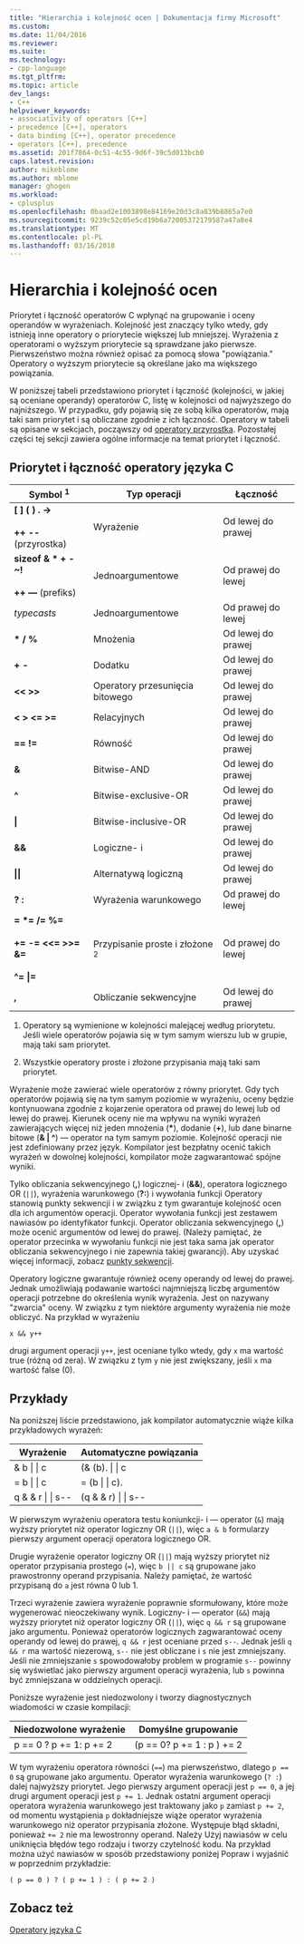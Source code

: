 ```yaml
---
title: "Hierarchia i kolejność ocen | Dokumentacja firmy Microsoft"
ms.custom: 
ms.date: 11/04/2016
ms.reviewer: 
ms.suite: 
ms.technology:
- cpp-language
ms.tgt_pltfrm: 
ms.topic: article
dev_langs:
- C++
helpviewer_keywords:
- associativity of operators [C++]
- precedence [C++], operators
- data binding [C++], operator precedence
- operators [C++], precedence
ms.assetid: 201f7864-0c51-4c55-9d6f-39c5d013bcb0
caps.latest.revision: 
author: mikeblome
ms.author: mblome
manager: ghogen
ms.workload:
- cplusplus
ms.openlocfilehash: 0baad2e1003898e84169e20d3c8a839b8865a7e0
ms.sourcegitcommit: 9239c52c05e5cd19b6a72005372179587a47a8e4
ms.translationtype: MT
ms.contentlocale: pl-PL
ms.lasthandoff: 03/16/2018
---
```

# <a name="precedence-and-order-of-evaluation"></a>Hierarchia i kolejność ocen
Priorytet i łączność operatorów C wpłynąć na grupowanie i oceny operandów w wyrażeniach. Kolejność jest znaczący tylko wtedy, gdy istnieją inne operatory o priorytecie większej lub mniejszej. Wyrażenia z operatorami o wyższym priorytecie są sprawdzane jako pierwsze. Pierwszeństwo można również opisać za pomocą słowa "powiązania." Operatory o wyższym priorytecie są określane jako ma większego powiązania.  
  
 W poniższej tabeli przedstawiono priorytet i łączność (kolejności, w jakiej są oceniane operandy) operatorów C, listę w kolejności od najwyższego do najniższego. W przypadku, gdy pojawią się ze sobą kilka operatorów, mają taki sam priorytet i są obliczane zgodnie z ich łączność. Operatory w tabeli są opisane w sekcjach, począwszy od [operatory przyrostka](../c-language/postfix-operators.md). Pozostałej części tej sekcji zawiera ogólne informacje na temat priorytet i łączność.  
  
## <a name="precedence-and-associativity-of-c-operators"></a>Priorytet i łączność operatory języka C  
  
|Symbol <sup>1</sup>|Typ operacji|Łączność|  
|-------------|-----------------------|-------------------|  
|**\[ ] ( ) . ->**<br /><br />**++** **--** (przyrostka)|Wyrażenie|Od lewej do prawej|  
**sizeof & \* + - ~!**<br /><br />**++ —** (prefiks)|Jednoargumentowe|Od prawej do lewej|  
|*typecasts*|Jednoargumentowe|Od prawej do lewej|  
|**\* / %**|Mnożenia|Od lewej do prawej|  
|**+ -**|Dodatku|Od lewej do prawej|  
|**\<\< >>**|Operatory przesunięcia bitowego|Od lewej do prawej|  
|**\< > \<= >=**|Relacyjnych|Od lewej do prawej|  
|**== !=**|Równość|Od lewej do prawej|  
|**&**|Bitwise-AND|Od lewej do prawej|  
|**^**|Bitwise-exclusive-OR|Od lewej do prawej|  
|**&#124;**|Bitwise-inclusive-OR|Od lewej do prawej|  
|**&&**|Logiczne- i|Od lewej do prawej|  
|**&#124;&#124;**|Alternatywą logiczną|Od lewej do prawej|  
|**? :**|Wyrażenia warunkowego|Od prawej do lewej|  
|**= \*= /= %=**<br /><br /> **+= -= \<\<= >>= &=**<br /><br /> **^= &#124;=**|Przypisanie proste i złożone <sup>2</sup>|Od prawej do lewej|  
|**,**|Obliczanie sekwencyjne|Od lewej do prawej|  
  
 1. Operatory są wymienione w kolejności malejącej według priorytetu. Jeśli wiele operatorów pojawia się w tym samym wierszu lub w grupie, mają taki sam priorytet.  
  
 2. Wszystkie operatory proste i złożone przypisania mają taki sam priorytet.  
  
 Wyrażenie może zawierać wiele operatorów z równy priorytet. Gdy tych operatorów pojawią się na tym samym poziomie w wyrażeniu, oceny będzie kontynuowana zgodnie z kojarzenie operatora od prawej do lewej lub od lewej do prawej. Kierunek oceny nie ma wpływu na wyniki wyrażeń zawierających więcej niż jeden mnożenia (**\***), dodanie (**+**), lub dane binarne bitowe (**& &#124; ^**) — operator na tym samym poziomie. Kolejność operacji nie jest zdefiniowany przez język. Kompilator jest bezpłatny ocenić takich wyrażeń w dowolnej kolejności, kompilator może zagwarantować spójne wyniki.  
  
 Tylko obliczania sekwencyjnego (**,**) logicznej- i (**&&**), operatora logicznego OR (`||`), wyrażenia warunkowego (**?:**) i wywołania funkcji Operatory stanowią punkty sekwencji i w związku z tym gwarantuje kolejność ocen dla ich argumentów operacji. Operator wywołania funkcji jest zestawem nawiasów po identyfikator funkcji. Operator obliczania sekwencyjnego (**,**) może ocenić argumentów od lewej do prawej. (Należy pamiętać, że operator przecinka w wywołaniu funkcji nie jest taka sama jak operator obliczania sekwencyjnego i nie zapewnia takiej gwarancji). Aby uzyskać więcej informacji, zobacz [punkty sekwencji](../c-language/c-sequence-points.md).  
  
 Operatory logiczne gwarantuje również oceny operandy od lewej do prawej. Jednak umożliwiają podawanie wartości najmniejszą liczbę argumentów operacji potrzebne do określenia wynik wyrażenia. Jest on nazywany "zwarcia" oceny. W związku z tym niektóre argumenty wyrażenia nie może obliczyć. Na przykład w wyrażeniu  
  
`x && y++`  
  
 drugi argument operacji `y++`, jest oceniane tylko wtedy, gdy `x` ma wartość true (różną od zera). W związku z tym `y` nie jest zwiększany, jeśli `x` ma wartość false (0).  
  
## <a name="examples"></a>Przykłady
  
 Na poniższej liście przedstawiono, jak kompilator automatycznie wiąże kilka przykładowych wyrażeń:  

|Wyrażenie|Automatyczne powiązania|  
|----------------|-----------------------|  
|& b &#124; &#124; c|(& (b). &#124; &#124; c|  
|= b &#124; &#124; c|= (b &#124; &#124; c).|  
|q & & r &#124; &#124; s--|(q & & r) &#124; &#124; s--|  

 W pierwszym wyrażeniu operatora testu koniunkcji- i — operator (`&`) mają wyższy priorytet niż operator logiczny OR (`||`), więc `a & b` formularzy pierwszy argument operacji operatora logicznego OR.  
  
 Drugie wyrażenie operator logiczny OR (`||`) mają wyższy priorytet niż operator przypisania prostego (`=`), więc `b || c` są grupowane jako prawostronny operand przypisania. Należy pamiętać, że wartość przypisaną do `a` jest równa 0 lub 1.  
  
 Trzeci wyrażenie zawiera wyrażenie poprawnie sformułowany, które może wygenerować nieoczekiwany wynik. Logiczny- i — operator (`&&`) mają wyższy priorytet niż operator logiczny OR (`||`), więc `q && r` są grupowane jako argumentu. Ponieważ operatorów logicznych zagwarantować oceny operandy od lewej do prawej, `q && r` jest oceniane przed `s--`. Jednak jeśli `q && r` ma wartość niezerową, `s--` nie jest obliczane i `s` nie jest zmniejszany. Jeśli nie zmniejszanie `s` spowodowałoby problem w programie `s--` powinny się wyświetlać jako pierwszy argument operacji wyrażenia, lub `s` powinna być zmniejszana w oddzielnych operacji.  
  
 Poniższe wyrażenie jest niedozwolony i tworzy diagnostycznych wiadomości w czasie kompilacji:  
  
|Niedozwolone wyrażenie|Domyślne grupowanie|  
|------------------------|----------------------|  
|p == 0 ? p += 1: p += 2|(p == 0? p += 1 : p ) += 2|  
  
 W tym wyrażeniu operatora równości (`==`) ma pierwszeństwo, dlatego `p == 0` są grupowane jako argumentu. Operator wyrażenia warunkowego (`? :`) dalej najwyższy priorytet. Jego pierwszy argument operacji jest `p == 0`, a jej drugi argument operacji jest `p += 1`. Jednak ostatni argument operacji operatora wyrażenia warunkowego jest traktowany jako `p` zamiast `p += 2`, od momentu wystąpienia `p` dokładniejsze wiąże operator wyrażenia warunkowego niż operator przypisania złożone. Występuje błąd składni, ponieważ `+= 2` nie ma lewostronny operand. Należy Użyj nawiasów w celu uniknięcia błędów tego rodzaju i tworzy czytelność kodu. Na przykład można użyć nawiasów w sposób przedstawiony poniżej Popraw i wyjaśnić w poprzednim przykładzie:  
  
`( p == 0 ) ? ( p += 1 ) : ( p += 2 )`  
  
## <a name="see-also"></a>Zobacz też  
 [Operatory języka C](../c-language/c-operators.md)
